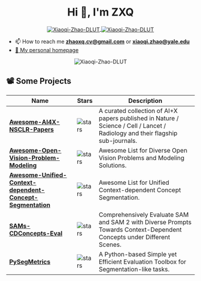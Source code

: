 <h1 align="center">Hi 👋, I'm ZXQ</h1>

<p align="center">
<a href="https://github.com/Xiaoqi-Zhao-DLUT">
 <img align="center" src="https://github-readme-stats.vercel.app/api?username=Xiaoqi-Zhao-DLUT&show_icons=true&theme=gruvbox&hide_title=true" alt="Xiaoqi-Zhao-DLUT" />
</a>
<a href="https://github.com/Xiaoqi-Zhao-DLUT">
  <img align="center" src="https://github-readme-stats.vercel.app/api/top-langs/?username=Xiaoqi-Zhao-DLUT&layout=compact" alt="Xiaoqi-Zhao-DLUT" />
</a>
</p>

- 📫 How to reach me **zhaoxq.cv@gmail.com**  or **xiaoqi.zhao@yale.edu**      
- <a href="https://xiaoqi-zhao-dlut.github.io/">:boy: My personal homepage</a> 
<p align="center"><img src="https://komarev.com/ghpvc/?username=Xiaoqi-Zhao-DLUT" alt="Xiaoqi-Zhao-DLUT" /></p>


## 📽️ Some Projects

| Name                                                                                         | Stars                                                                               | Description                                                                                                                                                      |
| -------------------------------------------------------------------------------------------- | ----------------------------------------------------------------------------------- | ---------------------------------------------------------------------------------------------------------------------------------------------------------------- |
| [**Awesome-AI4X-NSCLR-Papers**](https://github.com/Xiaoqi-Zhao-DLUT/Awesome-AI4X-NSCLR-Papers)                    | ![stars](https://img.shields.io/github/stars/Xiaoqi-Zhao-DLUT/Awesome-AI4X-NSCLR-Papers)              | A curated collection of AI+X papers published in Nature / Science / Cell / Lancet / Radiology and their flagship sub-journals.                                                                                                                                    |
| [**Awesome-Open-Vision-Problem-Modeling**](https://github.com/Xiaoqi-Zhao-DLUT/Awesome-Open-Vision-Problem-Modeling)                    | ![stars](https://img.shields.io/github/stars/Xiaoqi-Zhao-DLUT/Awesome-Open-Vision-Problem-Modeling)              | Awesome List for Diverse Open Vision Problems and Modeling Solutions.                                                                                                                                     |
| [**Awesome-Unified-Context-dependent-Concept-Segmentation**](https://github.com/Xiaoqi-Zhao-DLUT/Awesome-Unified-Context-dependent-Concept-Segmentation) | ![stars](https://img.shields.io/github/stars/Xiaoqi-Zhao-DLUT/Awesome-Unified-Context-dependent-Concept-Segmentation) | Awesome List for Unified Context-dependent Concept Segmentation.                                                                             |
| [**SAMs-CDConcepts-Eval**](https://github.com/lartpang/SAMs-CDConcepts-Eval)                               | ![stars](https://img.shields.io/github/stars/lartpang/SAMs-CDConcepts-Eval)                | Comprehensively Evaluate SAM and SAM 2 with Diverse Prompts Towards Context-Dependent Concepts under Different Scenes.                                                                                                                                       |
| [**PySegMetrics**](https://github.com/Xiaoqi-Zhao-DLUT/PySegMetric_EvalToolkit)                         | ![stars](https://img.shields.io/github/stars/Xiaoqi-Zhao-DLUT/PySegMetric_EvalToolkit)             | A Python-based Simple yet Efficient Evaluation Toolbox for Segmentation-like tasks.                                                                    |
